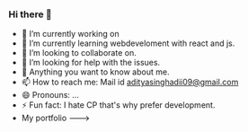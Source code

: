 ### Hi there 👋

- 🔭 I’m currently working on 
- 🌱 I’m currently learning webdeveloment with react and js.
- 👯 I’m looking to collaborate on.
- 🤔 I’m looking for help with the issues.
- 💬 Anything you want to know about me.
- 📫 How to reach me: Mail id adityasinghadii09@gmail.com
- 😄 Pronouns: ...
- ⚡ Fun fact: I hate CP that's why prefer development.
- My portfolio ---> 

